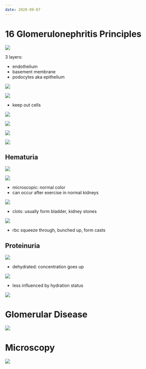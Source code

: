 ```yaml
---
date: 2020-09-07
---
```


# 16 Glomerulonephritis Principles

<!-- Glomerular filtration barrier layers, each filter -->

![](https://photos.thisispiggy.com/file/wikiFiles/ixFBZ0F.jpg)

3 layers:

- endothelium
- basement membrane
- podocytes aka epithelium

![](https://photos.thisispiggy.com/file/wikiFiles/IB68Z7W.jpg)

![](https://photos.thisispiggy.com/file/wikiFiles/QTDOvNn.jpg)

- keep out cells

![](https://photos.thisispiggy.com/file/wikiFiles/c8OPNFd.jpg)

![](https://photos.thisispiggy.com/file/wikiFiles/BUCEerj.jpg)

<!-- Albumin filtered at glomerulus? Why -->

![](https://photos.thisispiggy.com/file/wikiFiles/Dj5jGVk.jpg)

<!-- glomerular disease causes -->

![](https://photos.thisispiggy.com/file/wikiFiles/4l3Na4Y.jpg)

## Hematuria

<!-- hematuria is, 2 ways of diagnosis -->

![](https://photos.thisispiggy.com/file/wikiFiles/c5Uvelo.jpg)

<!-- Gross vs microscopic hematuria. Common causes. Feared cause -->

![](https://photos.thisispiggy.com/file/wikiFiles/0xLo2ny.jpg)

- microscopic: normal color
- can occur after exercise in normal kidneys

<!-- glomerular bleeding is, gross, histology and pathogenesis, clots? -->

![](https://photos.thisispiggy.com/file/wikiFiles/8I4qGo0.jpg)

- clots: usually form bladder, kidney stones

![](https://photos.thisispiggy.com/file/wikiFiles/ltcbXad.jpg)

- rbc squeeze through, bunched up, form casts

## Proteinuria

<!-- proteinuria 3 ways to diagnosis, gold standard -->

![](https://photos.thisispiggy.com/file/wikiFiles/6pYeBmT.jpg)

- dehydrated: concentration goes up

![](https://photos.thisispiggy.com/file/wikiFiles/sNavDSf.jpg)

- less influenced by hydration status

![](https://photos.thisispiggy.com/file/wikiFiles/2JjcdzN.jpg)

# Glomerular Disease

<!-- overview nephrotic vs nephritic syndrome -->

![](https://photos.thisispiggy.com/file/wikiFiles/mVzgjHX.jpg)

# Microscopy

<!-- light vs immunofluorescent vs electron -->

![](https://photos.thisispiggy.com/file/wikiFiles/MNTAb2Y.jpg)
